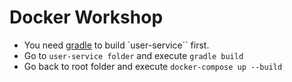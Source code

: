 # Docker Workshop

- You need [gradle](https://gradle.org/gradle-download/) to build `user-service`` first.
- Go to `user-service folder` and execute `gradle build`
- Go back to root folder and execute `docker-compose up --build`
